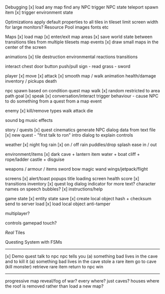 Debugging
    [x] load any map
    find any NPC
    trigger NPC state
    teleport
    spawn item
    [x] trigger environment state

Optimizations
    apply default properties to all tiles in tileset
    limit screen width for large monitors?
    Resource Pool
        images
        fonts
        etc

Maps
    [x] load map
    [x] enter/exit map areas
    [x] save world state between transitions
    tiles from multiple tilesets
    map events
    [x] draw small maps in the center of the screen

animations
    [x] tile
    destruction
    environmental
    reactions
    transitions

interact
    chest
    door
    button
    push/pull
    sign - read
    grass - sword

player
    [x] move
    [x] attack
    [x] smooth map / walk animation
    health/damage
    inventory / pickups
    death

npc
    spawn based on condition
        quest
        map 
    walk
        [x] random
        restricted to area
        path
        goal
    [x] speak
    [x] conversation/interact
    trigger behaviour - cause NPC to do something
        from a quest
        from a map event

enemy
    [x] kill/remove
    types
    walk
    attack
    die

sound
    bg music
    effects

story / quests
    [x] quest
    cinematics
    generate NPC dialog data from text file
    [x] new quest - "first talk to ron"
    intro dialog to explain controls

weather
    [x] night 
    fog 
    rain
        [x] on / off
        rain puddles/drop splash
        ease in / out

environment/items
    [x] dark cave + lantern item
    water + boat
    cliff + rope/ladder
    castle + disguise

weapons / armour / items
    sword
    bow
    magic wand
    wings/jetpack/flight


screens
    [x] alert/toast popups
    title
    loading screen
    health
    score
    [x] transitions
    inventory
    [x] quest log
    dialog indicator for more text?
    character names on speech bubbles?
    [x] instructions/help

game state
    [x] entity state
    save
        [x] create local object
        hash + checksum
        send to server
    load
        [x] load local object
        anti-tamper

multiplayer?

controls
    gamepad
    touch?


_Real_ Tiles

Questing System with FSMs

--------
[x] Demo quest
        talk to npc
        npc tells you 
            (a) something bad lives in the cave and to kill it
            (a) something bad lives in the cave stole a rare item
        go to cave
        (kill monster)
        retrieve rare item
        return to npc
        win


--------
progressive map reveal/fog of war?
    every where?
    just caves?
houses where the roof is removed rather than load a new map?
